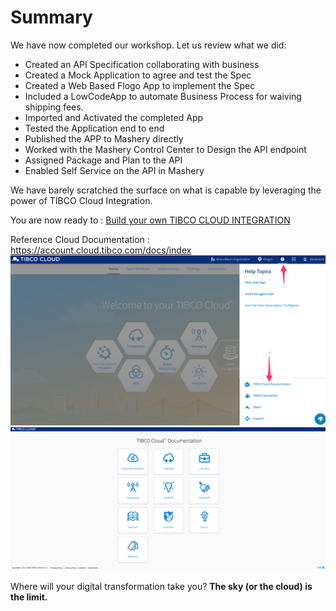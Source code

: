 #  Summary

We have now completed our workshop. Let us review what we did:
- Created an API Specification collaborating with business
- Created a Mock Application to agree and test the Spec
- Created a Web Based Flogo App to implement the Spec
- Included a LowCodeApp to automate Business Process for waiving shipping fees.
- Imported and Activated the completed App
- Tested the Application end to end
- Published the APP to Mashery directly
- Worked with the Mashery Control Center to Design the API endpoint
- Assigned Package and Plan to the API  
- Enabled Self Service on the API in Mashery 


We have barely scratched the surface on what is capable by leveraging the power of TIBCO Cloud Integration.

You are now ready to : [Build your own TIBCO CLOUD INTEGRATION](http://cloud.tibco.com)

Reference Cloud Documentation : https://account.cloud.tibco.com/docs/index
![MAIN](/images/doc_1.png)
![MAIN](/images/doc_2.png)

Where will your digital transformation take you?
**The sky (or the cloud) is the limit.**
